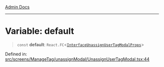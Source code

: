 [Admin Docs](/)

***

# Variable: default

> `const` **default**: `React.FC`\<[`InterfaceUnassignUserTagModalProps`](screens\ManageTag\unassignModal\UnassignUserTagModal\README\interfaces\InterfaceUnassignUserTagModalProps.md)\>

Defined in: [src/screens/ManageTag/unassignModal/UnassignUserTagModal.tsx:44](https://github.com/PalisadoesFoundation/talawa-admin/blob/main/src/screens/ManageTag/unassignModal/UnassignUserTagModal.tsx#L44)

